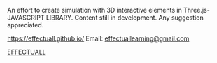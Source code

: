 An effort to create simulation with 3D interactive elements in Three.js- JAVASCRIPT LIBRARY. 
Content still in development. Any suggestion appreciated.


https://effectuall.github.io/
Email: effectuallearning@gmail.com 

[EFFECTUALL](https://effectuall.com/)
